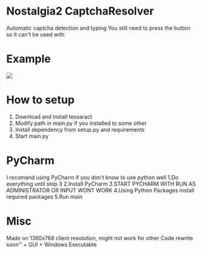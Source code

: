 # Nostalgia2 CaptchaResolver
Automatic captcha detection and typing
You still need to press the button so it can't be used with 
# Example
![](example.gif)
# How to setup
1. Download and install tessaract
2. Modify path in main.py if you installed to some other
3. Install dependency from setup.py and requirements
4. Start main.py
# PyCharm
I recomand using PyCharm if you don't know to use python well
1.Do everything until step 3
2.Install PyCharm
3.START PYCHARM WITH RUN AS ADMINISTRATOR OR INPUT WONT WORK
4.Using Python Packages install required packages
5.Run main
# Misc
Made on 1360x768 client resolution, might not work for other
Code rewrite soon™ + GUI + Windows Executable
